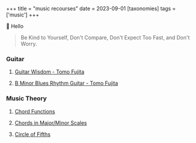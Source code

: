 +++
title = "music recourses"
date = 2023-09-01
[taxonomies]
tags = ['music']
+++

👋 Hello


> Be Kind to Yourself, Don't Compare, Don't Expect Too Fast, and Don't Worry.


### Guitar
1. [Guitar Wisdom - Tomo Fujita](https://tomovhxtv.vhx.tv/browse) 
   
2. [B Minor Blues Rhythm Guitar - Tomo Fujita](https://www.youtube.com/watch?v=vMe7zONYGA0)

### Music Theory
1. [Chord Functions](../chord-functions/)

2. [Chords in Major/Minor Scales](../scale-chords/)

3. [Circle of Fifths](../circle-of-fifths)

